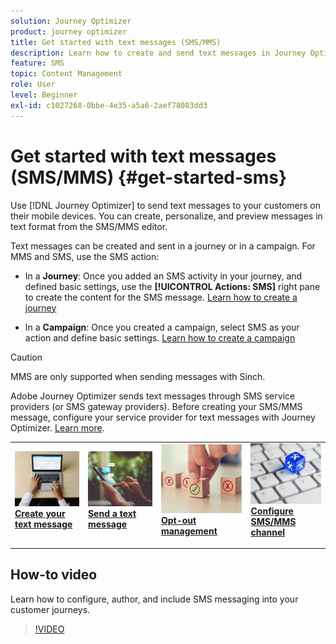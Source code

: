 ```yaml
---
solution: Journey Optimizer
product: journey optimizer
title: Get started with text messages (SMS/MMS)
description: Learn how to create and send text messages in Journey Optimizer
feature: SMS
topic: Content Management
role: User
level: Beginner
exl-id: c1027268-0bbe-4e35-a5a6-2aef78083dd3
---
```

# Get started with text messages (SMS/MMS) {#get-started-sms}

Use [!DNL Journey Optimizer] to send text messages to your customers on their mobile devices. You can create, personalize, and preview messages in text format from the SMS/MMS editor.

Text messages can be created and sent in a journey or in a campaign. For MMS and SMS, use the SMS action:

* In a **Journey**: Once you added an SMS activity in your journey, and defined basic settings, use the **[!UICONTROL Actions: SMS]** right pane to create the content for the SMS message. [Learn how to create a journey](../building-journeys/journey-gs.md)

* In a **Campaign**: Once you created a campaign, select SMS as your action and define basic settings. [Learn how to create a campaign](../campaigns/create-campaign.md#configure)



>[!CAUTION]
>
>MMS are only supported when sending messages with Sinch.
>
> Adobe Journey Optimizer sends text messages through SMS service providers (or SMS gateway providers). Before creating your SMS/MMS message, configure your service provider for text messages with Journey Optimizer. [Learn more](sms-configuration.md).
>

<table style="table-layout:fixed"><tr style="border: 0;">
<td>
<a href="create-sms.md">
<img alt="Lead" src="../assets/do-not-localize/sms-create.jpeg">
</a>
<div><a href="create-sms.md"><strong>Create your text message</strong>
</div>
<p>
</td>
<td>
<a href="send-sms.md">
<img alt="Infrequent" src="../assets/do-not-localize/sms-sending.jpg">
</a>
<div>
<a href="send-sms.md"><strong>Send a text message</strong></a>
</div>
<p></td>
<td>
<a href="sms-opt-out.md">
<img alt="Validation" src="../assets/do-not-localize/sms-opt-out.jpg">
</a>
<div>
<a href="sms-opt-out.md"><strong>Opt-out management</strong></a>
</div>
<p>
</td>
<td>
<a href="sms-configuration.md">
<img alt="Validation" src="../assets/do-not-localize/sms-config.jpg">
</a>
<div>
<a href="sms-configuration.md"><strong>Configure SMS/MMS channel</strong></a>
</div>
<p>
</td>
</tr></table>

## How-to video

Learn how to configure, author, and include SMS messaging into your customer journeys.

>[!VIDEO](https://video.tv.adobe.com/v/3420509?learn=on)
